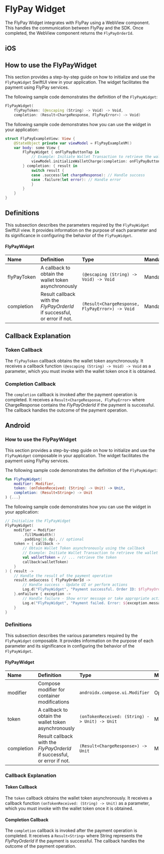 # FlyPay Widget

The FlyPay Widget integrates with FlyPay using a WebView component. This handles the communication between FlyPay and the SDK. Once completed, the WebView component returns the `FlyPayOrderId`.

## iOS

## How to use the FlyPayWidget

This section provides a step-by-step guide on how to initialize and use the `FlyPayWidget` SwiftUI view in your application. The widget facilitates the payment using FlyPay services.

The following sample code demonstrates the definition of the `FlyPayWidget`:

```Swift
FlyPayWidget(
    flyPayToken: (@escaping (String) -> Void) -> Void,
    completion: (Result<ChargeResponse, FlyPayError>) -> Void)
```

The following sample code demonstrates how you can use the widget in your application:

```Swift
struct FlyPayExampleView: View {
    @StateObject private var viewModel = FlyPayExampleVM()
    var body: some View {
        FlyPayWidget { onFlyPayButtonTap in
            // Example: Initiate Wallet Transaction to retrieve the wallet token
            viewModel.initializeWalletCharge(completion: onFlyPayButtonTap)
        } completion: { result in
            switch result {
            case .success(let chargeResponse): // Handle success
            case .failure(let error): // Handle error
            }
        }
    }
}
```

## Definitions

This subsection describes the parameters required by the `FlyPayWidget` SwiftUI view. It provides information on the purpose of each parameter and its significance in configuring the behavior of the `FlyPayWidget`.

#### FlyPayWidget

| Name        | Definition                                                               | Type                                            | Mandatory/Optional |
| :---------- | :----------------------------------------------------------------------- | :---------------------------------------------- | :----------------- |
| flyPayToken | A callback to obtain the wallet token asynchronously                     | `(@escaping (String) -> Void) -> Void`          | Mandatory          |
| completion  | Result callback with the _FlyPayOrderId_ if successful, or error if not. | `(Result<ChargeResponse, FlyPayError>) -> Void` | Mandatory          |

## Callback Explanation

### Token Callback

The `flyPayToken` callback obtains the wallet token asynchronously. It receives a callback function `(@escaping (String) -> Void) -> Void` as a parameter, which you must invoke with the wallet token once it is obtained.

### Completion Callback

The `completion` callback is invoked after the payment operation is completed. It receives a `Result<ChargeResponse, FlyPayError>` where ChargeResponse contains the _FlyPayOrderId_ if the payment is successful. The callback handles the outcome of the payment operation.

## Android

### How to use the FlyPayWidget

This section provides a step-by-step guide on how to initialize and use the `FlyPayWidget` composable in your application. The widget facilitates the payment using FlyPay services.

The following sample code demonstrates the definition of the `FlyPayWidget`:

```Kotlin
fun FlyPayWidget(
    modifier: Modifier,
    token: (onTokenReceived: (String) -> Unit) -> Unit,
    completion: (Result<String>) -> Unit
) {...}
```

The following sample code demonstrates how you can use the widget in your application:

```Kotlin
// Initialize the FlyPayWidget
FlyPayWidget(
    modifier = Modifier
        .fillMaxWidth()
        .padding(16.dp), // optional
    token = { callback ->
        // Obtain Wallet Token asynchronously using the callback
        // Example: Initiate Wallet Transaction to retrieve the wallet token
        val walletToken = // ... retrieve the token
        callback(walletToken)
    }
) { result ->
    // Handle the result of the payment operation
    result.onSuccess { flyPayOrderId ->
        // Handle success - Update UI or perform actions
        Log.d("FlyPayWidget", "Payment successful. Order ID: $flyPayOrderId")
    }.onFailure { exception ->
        // Handle failure - Show error message or take appropriate action
        Log.e("FlyPayWidget", "Payment failed. Error: ${exception.message}")
    }
}
```

### Definitions

This subsection describes the various parameters required by the `FlyPayWidget` composable. It provides information on the purpose of each parameter and its significance in configuring the behavior of the `FlyPayWidget`.

#### FlyPayWidget

| Name       | Definition                                                               | Type                                          | Mandatory/Optional |
| :--------- | :----------------------------------------------------------------------- | :-------------------------------------------- | :----------------- |
| modifier   | Compose modifier for container modifications                             | `androidx.compose.ui.Modifier`                | Optional           |
| token      | A callback to obtain the wallet token asynchronously                     | `(onTokenReceived: (String) -> Unit) -> Unit` | Mandatory          |
| completion | Result callback with the _FlyPayOrderId_ if successful, or error if not. | `(Result<ChargeResponse>) -> Unit`            | Mandatory          |

### Callback Explanation

#### Token Callback

The `token` callback obtains the wallet token asynchronously. It receives a callback function `(onTokenReceived: (String) -> Unit)` as a parameter, which you must invoke with the wallet token once it is obtained.

#### Completion Callback

The `completion` callback is invoked after the payment operation is completed. It receives a `Result<String>` where String represents the _FlyPayOrderId_ if the payment is successful. The callback handles the outcome of the payment operation.
